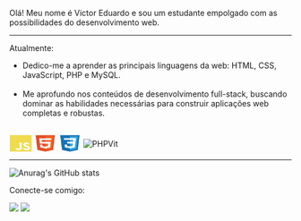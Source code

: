 Olá! Meu nome é Victor Eduardo e sou um estudante empolgado com as possibilidades do desenvolvimento web.
<hr>
Atualmente:

<ul><li>Dedico-me a aprender as principais linguagens da web: HTML, CSS, JavaScript, PHP e MySQL.</li><br>
<li>Me aprofundo nos conteúdos de desenvolvimento full-stack, buscando dominar as habilidades necessárias para construir aplicações web completas e robustas.</li></ul>

<div style="display: inline_block"><br>
  <img align="center" alt="javaScrpitVit" height="30" width="40" src="https://raw.githubusercontent.com/devicons/devicon/master/icons/javascript/javascript-plain.svg">
  <img align="center" alt="HTMLVit" height="30" width="40" src="https://raw.githubusercontent.com/devicons/devicon/master/icons/html5/html5-original.svg">
  <img align="center" alt="CSSVit" height="30" width="40" src="https://raw.githubusercontent.com/devicons/devicon/master/icons/css3/css3-original.svg">
  <img align="center" alt="PHPVit" height="30" width="40" src="https://cdn.jsdelivr.net/gh/devicons/devicon@latest/icons/php/php-original.svg" />
</div>

  <hr>



![Anurag's GitHub stats](https://github-readme-stats.vercel.app/api?username=victoracad&show_icons=true&theme=radical)


  Conecte-se comigo:
<div>
<a href="https://www.instagram.com/victorcarv99" target="_blank"><img src="https://img.shields.io/badge/-Instagram-%23E4405F?style=for-the-badge&logo=instagram&logoColor=white" target="_blank"></a>
<a href="https://www.linkedin.com/in/victor-eduardo-carvalho-do-rego-6b60b22ba/" target="_blank"><img src="https://img.shields.io/badge/-LinkedIn-%230077B5?style=for-the-badge&logo=linkedin&logoColor=white" target="_blank"></a>
</div>

